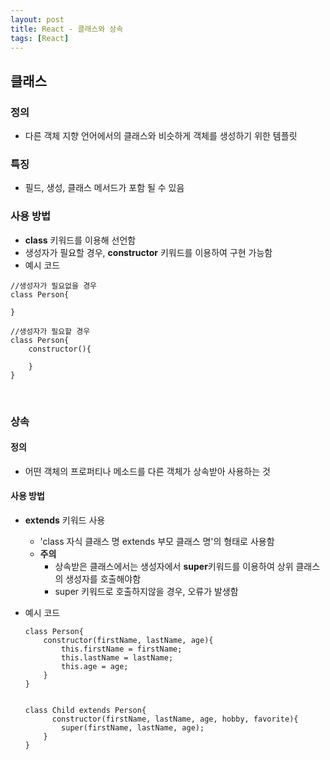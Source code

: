 ```yaml
---
layout: post
title: React - 클래스와 상속
tags: [React]
---
```


## 클래스

### 정의

- 다른 객체 지향 언어에서의 클래스와 비슷하게 객체를 생성하기 위한 템플릿

### 특징

- 필드, 생성, 클래스 메서드가 포함 될 수 있음

### 사용 방법

- **class** 키워드를 이용해 선언함
- 생성자가 필요할 경우, **constructor** 키워드를 이용하여 구현 가능함
- 예시 코드

~~~react
//생성자가 필요없을 경우
class Person{

}

//생성자가 필요할 경우
class Person{
    constructor(){
        
    }
}
~~~

<br>

### 상속

#### 정의

- 어떤 객체의 프로퍼티나 메소드를 다른 객체가 상속받아 사용하는 것

#### 사용 방법

- **extends** 키워드 사용

  - 'class 자식 클래스 명 extends 부모 클래스 명'의 형태로 사용함
  - **주의**
    - 상속받은 클래스에서는 생성자에서 **super**키워드를 이용하여 상위 클래스의 생성자를 호출해야함
    - super 키워드로 호출하지않을 경우, 오류가 발생함

- 예시 코드

  ~~~react
  class Person{
      constructor(firstName, lastName, age){
          this.firstName = firstName;
          this.lastName = lastName;
          this.age = age;
      }
  }
  
  
  class Child extends Person{
        constructor(firstName, lastName, age, hobby, favorite){
          super(firstName, lastName, age);
      }
  }
  ~~~

  